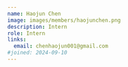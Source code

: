 ```yaml
---
name: Haojun Chen
image: images/members/haojunchen.png
description: Intern
role: Intern
links:
  email: chenhaojun001@gmail.com
#joined: 2024-09-10
---
```


 